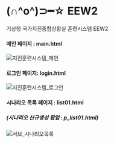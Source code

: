 # (∩^o^)⊃━☆ EEW2
기상청 국가지진종합상황실 훈련시스템 EEW2


#### 메인 페이지 : main.html
![지진훈련시스템_메인](https://user-images.githubusercontent.com/83810807/135966033-2dc5a84b-aef6-4bb5-83bc-5d3136a453c3.png)

#### 로그인 페이지: login.html
![지진훈련시스템_로그인](https://user-images.githubusercontent.com/83810807/135966088-a33b0424-3596-43d5-8754-220cf951185c.png)

#### 시나리오 목록 페이지 : list01.html
##### (시나리오 신규생성 팝업 : p_list01.html)
![서브_시나리오목록](https://user-images.githubusercontent.com/83810807/135966101-04bdcb1b-aa9b-4626-a050-7cd367ace1cc.png)